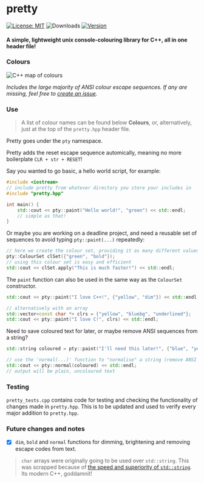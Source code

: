 # pretty

[![License: MIT](https://img.shields.io/badge/license-MIT-orange.svg)](https://opensource.org/licenses/MIT)
![Downloads](https://img.shields.io/github/downloads/jibstack64/pretty/total)
[![Version](https://img.shields.io/badge/version-v0.1-success)](https://github.com/jibstack64/pretty/releases)

#### A simple, lightweight unix console-colouring library for C++, all in one header file!

### Colours
![C++ map of colours](https://user-images.githubusercontent.com/107510599/198850914-5631c86c-7748-4c89-a16b-4acc00f12730.png)

*Includes the large majority of ANSI colour escape sequences. If any are missing, feel free to [create an issue](https://github.com/jibstack64/pretty/issues).*

### Use
> A list of colour names can be found below **Colours**, or, alternatively, just at the top of the `pretty.hpp` header file.

Pretty goes under the `pty` namespace.

Pretty adds the reset escape sequence automically, meaning no more boilerplate `CLR + str + RESET`!

Say you wanted to go basic, a hello world script, for example:
```cpp
#include <iostream>
// include pretty from whatever directory you store your includes in
#include "pretty.hpp"

int main() {
    std::cout << pty::paint("Hello world!", "green") << std::endl;
    // simple as that!
}
```
Or maybe you are working on a deadline project, and need a reusable set of sequences to avoid typing `pty::paint(...)` repeatedly:
```cpp
// here we create the colour set, providing it as many different values as we need
pty::ColourSet clSet({"green", "bold"});
// using this colour set is easy and efficient
std::cout << clSet.apply("This is much faster!") << std::endl;
```
The `paint` function can also be used in the same way as the `ColourSet` constructor.
```cpp
std::cout << pty::paint("I love C++!", {"yellow", "dim"}) << std::endl;

// alternatively with an array
std::vector<const char *> clrs = {"yellow", "bluebg", "underlined"};
std::cout << pty::paint("I love C!", clrs) << std::endl;
```
Need to save coloured text for later, or maybe remove ANSI sequences from a string?
```cpp
std::string coloured = pty::paint("I'll need this later!", {"blue", "yellowbg"});

// use the 'normal(...)' function to "normalise" a string (remove ANSI escape sequences)
std::cout << pty::normal(coloured) << std::endl;
// output will be plain, uncoloured text
```

### Testing
`pretty_tests.cpp` contains code for testing and checking the functionality of changes made in `pretty.hpp`. This is to be updated and used to verify every major addition to `pretty.hpp`.

### Future changes and notes
- [x] `dim`, `bold` and `normal` functions for dimming, brightening and removing escape codes from text.

> `char` arrays were originally going to be used over `std::string`. This was scrapped because of [the speed and superiority of `std::string`](https://stackoverflow.com/questions/21946447/how-much-performance-difference-when-using-string-vs-char-array). Its modern C++, goddamnit!
